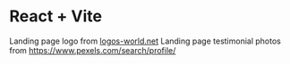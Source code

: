 # React + Vite

Landing page logo from [logos-world.net](https://logos-world.net/)
Landing page testimonial photos from https://www.pexels.com/search/profile/

